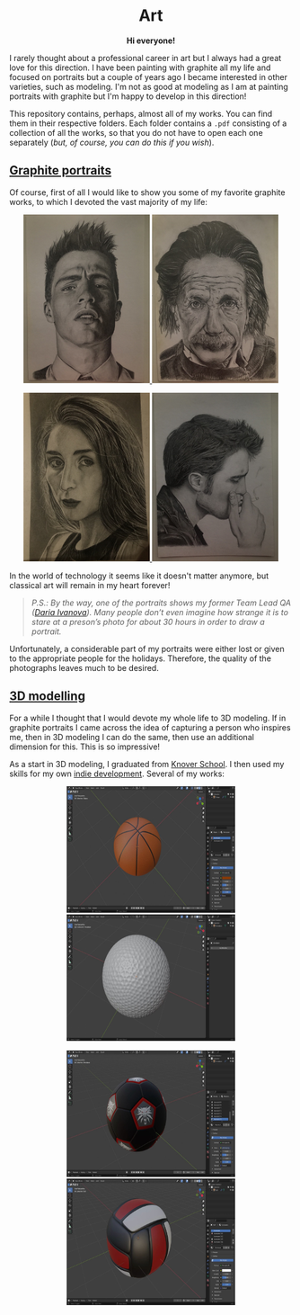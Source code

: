 <h1
    align = "center">
    Art
</h1>

<p
    align = "center">
    <b>Hi everyone!</b>
</p>

I rarely thought about a professional career in art but I always had a great love for this direction. I have been painting with graphite all my life and focused on portraits but a couple of years ago I became interested in other varieties, such as modeling. I'm not as good at modeling as I am at painting portraits with graphite but I'm happy to develop in this direction! 

This repository contains, perhaps, almost all of my works. You can find them in their respective folders. Each folder contains a `.pdf` consisting of a collection of all the works, so that you do not have to open each one separately (_but, of course, you can do this if you wish_).

## [Graphite portraits](https://github.com/msgrigorovich/Art/tree/main/Graphite%20Portraits)

Of course, first of all I would like to show you some of my favorite graphite works, to which I devoted the vast majority of my life:

<p align = "center">
<a
href = "https://github.com/msgrigorovich/Art/blob/main/Graphite%20Portraits/photo%20jpg/Colton%20Haynes%20--%202018.jpg">
<img width="225" height="300" src="https://github.com/msgrigorovich/Art/blob/main/Graphite%20Portraits/photo%20jpg/Colton%20Haynes%20--%202018.jpg?raw=true">
</a>
<a
href = "https://github.com/msgrigorovich/Art/blob/main/Graphite%20Portraits/photo%20jpg/Albert%20Einstein%20--%202016.jpg">
<img width="225" height="300" src="https://github.com/msgrigorovich/Art/blob/main/Graphite%20Portraits/photo%20jpg/Albert%20Einstein%20--%202016.jpg?raw=true">
</a>
</p>

<p align = "center">
<a
href = "https://github.com/msgrigorovich/Art/blob/main/Graphite%20Portraits/photo%20jpg/Ivanova%20Daria%20--%202022.jpg">
<img width="225" height="300" src="https://github.com/msgrigorovich/Art/blob/main/Graphite%20Portraits/photo%20jpg/Ivanova%20Daria%20--%202022.jpg?raw=true">
</a>
<a
href = "https://github.com/msgrigorovich/Art/blob/main/Graphite%20Portraits/photo%20jpg/Robert%20Pattinson%20--%202018.jpg">
<img width="225" height="300" src="https://github.com/msgrigorovich/Art/blob/main/Graphite%20Portraits/photo%20jpg/Robert%20Pattinson%20--%202018.jpg?raw=true">
</a>
</p>

In the world of technology it seems like it doesn't matter anymore, but classical art will remain in my heart forever!

>_P.S.: By the way, one of the portraits shows my former Team Lead QA ([Daria Ivanova](https://github.com/Numilou)). Many people don’t even imagine how strange it is to stare at a preson’s photo for about 30 hours in order to draw a portrait._

Unfortunately, a considerable part of my portraits were either lost or given to the appropriate people for the holidays. Therefore, the quality of the photographs leaves much to be desired.

## [3D modelling](https://github.com/msgrigorovich/Art/tree/main/3D%20modeling)

For a while I thought that I would devote my whole life to 3D modeling. If in graphite portraits I came across the idea of capturing a person who inspires me, then in 3D modeling I can do the same, then use an additional dimension for this. This is so impressive!

As a start in 3D modeling, I graduated from [Knover School](https://github.com/msgrigorovich/Art/tree/main/3D%20modeling/Knower%20School). I then used my skills for my own [indie development](https://github.com/msgrigorovich/Art/tree/main/3D%20modeling/basketgolfGame%20project). Several of my works:


<p align = "center">
<a
href = "https://github.com/msgrigorovich/Art/blob/main/3D%20modeling/basketgolfGame%20project/Models/balls/default_basket.blend">
<img width="300" height="225" src="https://github.com/msgrigorovich/Art/blob/main/README_PICTURES/BasketballDefault.jpg?raw=true">
</a>
<a
href = "https://github.com/msgrigorovich/Art/blob/main/3D%20modeling/basketgolfGame%20project/Models/balls/default_golf.blend">
<img width="300" height="225" src="https://github.com/msgrigorovich/Art/blob/main/README_PICTURES/GolfDefault.jpg?raw=true">
</a>
</p>

<p align = "center">
<a
href = "https://github.com/msgrigorovich/Art/blob/main/3D%20modeling/basketgolfGame%20project/Models/balls/football_4.blend">
<img width="300" height="225" src="https://github.com/msgrigorovich/Art/blob/main/README_PICTURES/FotballWitcher.jpg?raw=true">
</a>
<a
href = "https://github.com/msgrigorovich/Art/blob/main/3D%20modeling/basketgolfGame%20project/Models/balls/volleyball.blend">
<img width="300" height="225" src="https://github.com/msgrigorovich/Art/blob/main/README_PICTURES/VolleyballDefault.jpg?raw=true">
</a>
</p>
